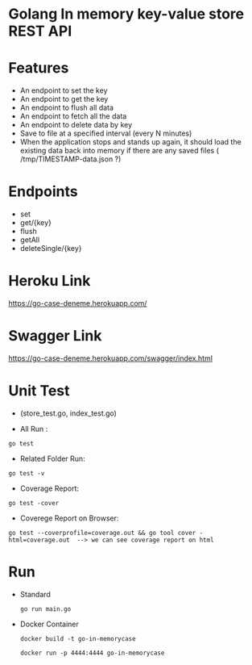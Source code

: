 
# Golang In memory key-value store REST API

# Features
+ An endpoint to set the key
+ An endpoint to get the key
+ An endpoint to flush all data
+ An endpoint to fetch all the data
+ An endpoint to delete data by key
+ Save to file at a specified interval (every N minutes)
+ When the application stops and stands up again, it should load the existing data back into memory if there are any saved files ( /tmp/TIMESTAMP-data.json ?)

# Endpoints
+ set
+ get/{key}
+ flush
+ getAll
+ deleteSingle/{key}

# Heroku Link

https://go-case-deneme.herokuapp.com/

# Swagger Link
 
https://go-case-deneme.herokuapp.com/swagger/index.html

# Unit Test
+ (store_test.go, index_test.go)

+ All Run :
 
 ```
go test
 ```
 
+ Related Folder Run:
 ``` 
go test -v
 ```
 

+ Coverage Report:
 ```
go test -cover
 ```
 
+ Coverege Report on Browser:
```
go test --coverprofile=coverage.out && go tool cover -html=coverage.out  --> we can see coverage report on html
 ```

# Run

+ Standard
   ```
   go run main.go
  ```
+ Docker Container
    ``` 
    docker build -t go-in-memorycase
    ```
    
    ```
    docker run -p 4444:4444 go-in-memorycase
    ```
